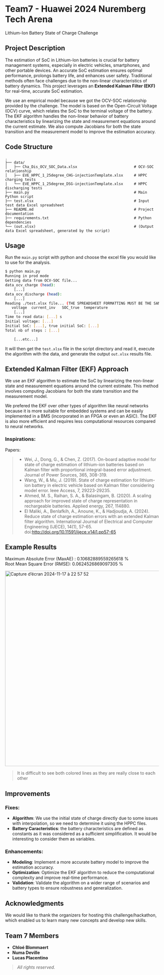 # Team7 - Huawei 2024 Nuremberg Tech Arena
Lithium-Ion Battery State of Charge Challenge  

## Project Description
The estimation of SoC in Lithium-Ion batteries is crucial for battery management systems, especially in electric vehicles, smartphones, and other portable devices. An accurate SoC estimation ensures optimal performance, prolongs battery life, and enhances user safety. Traditional methods often face challenges due to the non-linear characteristics of battery dynamics. This project leverages an **Extended Kalman Filter (EKF)** for real-time, accurate SoC estimation.  

We use an empirical model because we got the OCV-SOC relationship provided by the challenge. The model is based on the Open-Circuit Voltage (OCV) curve, which relates the SoC to the terminal voltage of the battery. The EKF algorithm handles the non-linear behavior of battery characteristics by linearizing the state and measurement equations around the current estimate. We also compute Jacobians for both the state transition and the measurement model to improve the estimation accuracy.  

## Code Structure
```plaintext
.
├── data/
│   ├── Cha_Dis_OCV_SOC_Data.xlsx                          # OCV-SOC relationship
│   ├── EVE_HPPC_1_25degree_CHG-injectionTemplate.xlsx     # HPPC charging tests
|   └── EVE_HPPC_1_25degree_DSG-injectionTemplate.xlsx     # HPPC discharging tests
├── main.py                                                # Main Python script
├── test.xlsx                                              # Input test data Excel spreadsheet
├── README.md                                              # Project documentation
├── requirements.txt                                       # Python dependencies
└── (out.xlsx)                                             # (Output data Excel spreadsheet, generated by the script)
```

## Usage
Run the `main.py` script with python and choose the excel file you would like to use for the analysis.  

```bash
$ python main.py
Running in prod mode
Getting data from OCV-SOC file...
data_ocv_charge (head):
    [...]
data_ocv_discharge (head):
    [...]
Reading ./test.xlsx file... (THE SPREADSHEET FORMATTING MUST BE THE SAME AS THE PROVIDED TEST DATA)
   voltage  current_inv   SOC_true  temperature
    [...]
Time to read data: [...] s
Initial voltage: [...]
Initial SoC: [...], true initial SoC: [...]
Total nb of steps : [...]

    [...etc...]
```

It will then get the `test.xlsx` file in the script directory and read it, execute the algorithm with the data, and generate the output `out.xlsx` results file.    

## Extended Kalman Filter (EKF) Approach
We use an EKF algorithm to estimate the SoC by linearizing the non-linear state and measurement equations around the current estimate. This method involves computing Jacobians for both the state transition and the measurement model.  

We prefered the EKF over other types of algorithm like neural networks because it is more suitable for embedded systems and can be easily implemented in a BMS (incorporated in an FPGA or even an ASIC). The EKF is also more efficient and requires less computational resources compared to neural networks.  

### Inspirations:
Papers:
> - Wei, J., Dong, G., & Chen, Z. (2017). On-board adaptive model for state of charge estimation of lithium-ion batteries based on Kalman filter with proportional integral-based error adjustment. Journal of Power Sources, 365, 308-319.  
> - Wang, W., & Mu, J. (2019). State of charge estimation for lithium-ion battery in electric vehicle based on Kalman filter considering model error. Ieee Access, 7, 29223-29235.  
> - Ahmed, M. S., Raihan, S. A., & Balasingam, B. (2020). A scaling approach for improved state of charge representation in rechargeable batteries. Applied energy, 267, 114880.  
> - El Maliki, A., Benlafkih, A., Anoune, K., & Hadjoudja, A. (2024). Reduce state of charge estimation errors with an extended Kalman filter algorithm. International Journal of Electrical and Computer Engineering (IJECE), 14(1), 57-65. doi:http://doi.org/10.11591/ijece.v14i1.pp57-65  


## Example Results

Maximum Absolute Error (MaxAE) : 0.10682889559265618 %  
Root Mean Square Error (RMSE): 0.0624526869097305 %

<img width="641" alt="Capture d’écran 2024-11-17 à 22 57 52" src="https://github.com/user-attachments/assets/d61d3c4b-38e2-4d00-a6f5-8014063e5668">

> It is difficult to see both colored lines as they are really close to each other

## Improvements

### Fixes:
- **Algorithm**: We use the initial state of charge directly due to some issues with interpolation, so we need to determine it using the HPPC files.  
- **Battery Caracteristics**: the battery characteristics are defined as constants as it was considered as a sufficient simplification. It would be interesting to consider them as variables.

### Enhancements:
- **Modeling**: Implement a more accurate battery model to improve the estimation accuracy.  
- **Optimization**: Optimize the EKF algorithm to reduce the computational complexity and improve real-time performance.  
- **Validation**: Validate the algorithm on a wider range of scenarios and battery types to ensure robustness and generalization.  


## Acknowledgments
We would like to thank the organizers for hosting this challenge/hackathon, which enabled us to learn many new concepts and develop new skills.  

## Team 7 Members
- **Chloé Blommaert**  
- **Numa Deville**  
- **Lucas Placentino**  

> _All rights reserved._
